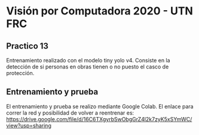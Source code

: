 # Visión por Computadora 2020 - UTN FRC
## Practico 13
Entrenamiento realizado con el modelo tiny yolo v4. Consiste en la detección de si personas en obras tienen o no puesto el casco de protección.

## Entrenamiento y prueba
El entrenamiento y prueba se realizo mediante Google Colab. El enlace para correr la red y posibilidad de volver a reentrenar es:
https://drive.google.com/file/d/16C6TXgyrbSwObgGrZ4l2k7zyK5xSYmWC/view?usp=sharing


